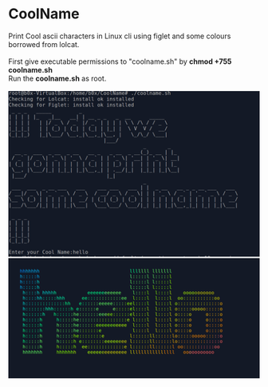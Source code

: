 # CoolName
Print Cool ascii characters in Linux cli using figlet and some colours borrowed from lolcat.
<br><br>
First give executable permissions to "coolname.sh" by <b>chmod +755 coolname.sh</b><br> 
Run the <b>coolname.sh</b> as root. 
<br>
<br>
![Some demo](2.png)
<br>
![Output](3.png)
